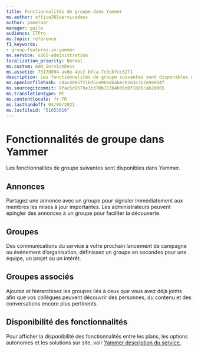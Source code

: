 ```yaml
---
title: Fonctionnalités de groupe dans Yammer
ms.author: office365servicedesc
author: pamelaar
manager: gailw
audience: ITPro
ms.topic: reference
f1_keywords:
- group-features-in-yammer
ms.service: o365-administration
localization_priority: Normal
ms.custom: Adm_ServiceDesc
ms.assetid: 7317d894-ae8e-4ec2-bfca-7c9cb7cc32f1
description: Les fonctionnalités de groupe suivantes sont disponibles dans Yammer.
ms.openlocfilehash: c4ac4005f21bd5ce06b8babec0163c367e9a9d4f
ms.sourcegitcommit: 9fac5d9579e3b370b15384b36d0f1805cab20065
ms.translationtype: MT
ms.contentlocale: fr-FR
ms.lasthandoff: 04/09/2021
ms.locfileid: "51653016"
---
```

# <a name="group-features-in-yammer"></a>Fonctionnalités de groupe dans Yammer

Les fonctionnalités de groupe suivantes sont disponibles dans Yammer.
  
## <a name="announcements"></a>Annonces

Partagez une annonce avec un groupe pour signaler immédiatement aux membres les mises à jour importantes. Les administrateurs peuvent épingler des annonces à un groupe pour faciliter la découverte.
  
## <a name="groups"></a>Groupes

Des communications du service à votre prochain lancement de campagne ou événement d’organisation, définissez un groupe en secondes pour une équipe, un projet ou un intérêt.
  
## <a name="related-groups"></a>Groupes associés

Ajoutez et hiérarchisez les groupes liés à ceux que vous avez déjà joints afin que vos collègues peuvent découvrir des personnes, du contenu et des conversations encore plus pertinents.
  
## <a name="feature-availability"></a>Disponibilité des fonctionnalités

Pour afficher la disponibilité des fonctionnalités entre les plans, les options autonomes et les solutions sur site, voir [Yammer description du service.](yammer-service-description.md)
  